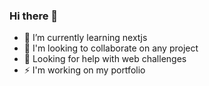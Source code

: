 ### Hi there 👋


- 🌱 I’m currently learning nextjs 
- 👯 I'm looking to collaborate on any project
- 🤔 Looking for help with web challenges
- ⚡️ I'm working on my portfolio
